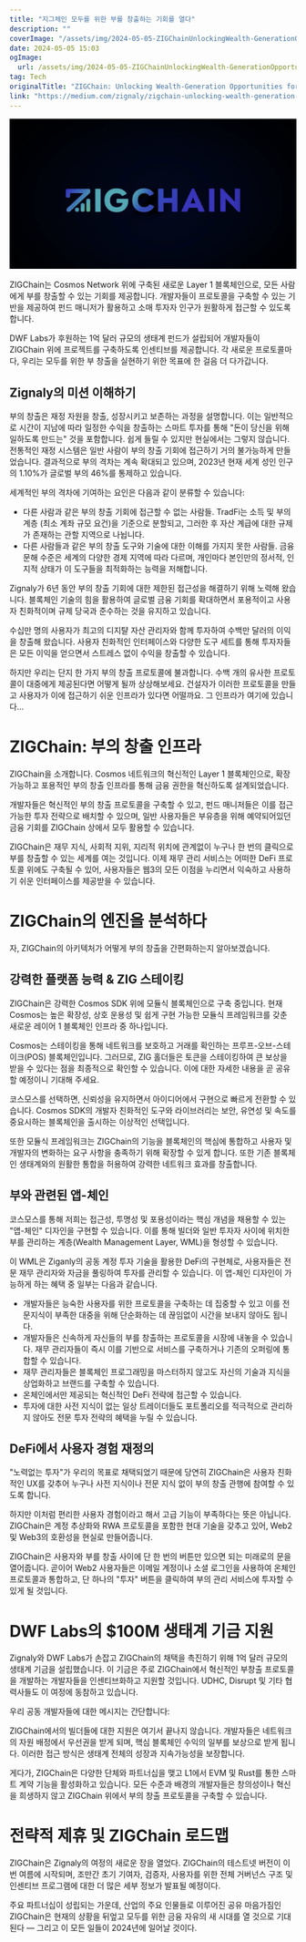 ```yaml
---
title: "지그체인 모두를 위한 부를 창출하는 기회를 열다"
description: ""
coverImage: "/assets/img/2024-05-05-ZIGChainUnlockingWealth-GenerationOpportunitiesforAll_0.png"
date: 2024-05-05 15:03
ogImage: 
  url: /assets/img/2024-05-05-ZIGChainUnlockingWealth-GenerationOpportunitiesforAll_0.png
tag: Tech
originalTitle: "ZIGChain: Unlocking Wealth-Generation Opportunities for All"
link: "https://medium.com/zignaly/zigchain-unlocking-wealth-generation-opportunities-for-all-ade91fc76d76"
---
```



![ZIGChain Logo](/assets/img/2024-05-05-ZIGChainUnlockingWealth-GenerationOpportunitiesforAll_0.png)

ZIGChain는 Cosmos Network 위에 구축된 새로운 Layer 1 블록체인으로, 모든 사람에게 부를 창출할 수 있는 기회를 제공합니다. 개발자들이 프로토콜을 구축할 수 있는 기반을 제공하여 펀드 매니저가 활용하고 소매 투자자 인구가 원활하게 접근할 수 있도록 합니다.

DWF Labs가 후원하는 1억 달러 규모의 생태계 펀드가 설립되어 개발자들이 ZIGChain 위에 프로젝트를 구축하도록 인센티브를 제공합니다. 각 새로운 프로토콜마다, 우리는 모두를 위한 부 창출을 실현하기 위한 목표에 한 걸음 더 다가갑니다.

## Zignaly의 미션 이해하기



부의 창출은 재정 자원을 창출, 성장시키고 보존하는 과정을 설명합니다. 이는 일반적으로 시간이 지남에 따라 일정한 수익을 창출하는 스마트 투자를 통해 "돈이 당신을 위해 일하도록 만드는" 것을 포함합니다. 쉽게 들릴 수 있지만 현실에서는 그렇지 않습니다. 전통적인 재정 시스템은 일반 사람이 부의 창출 기회에 접근하기 거의 불가능하게 만들었습니다. 결과적으로 부의 격차는 계속 확대되고 있으며, 2023년 현재 세계 성인 인구의 1.10%가 글로벌 부의 46%를 통제하고 있습니다.

세계적인 부의 격차에 기여하는 요인은 다음과 같이 분류할 수 있습니다:

- 다른 사람과 같은 부의 창출 기회에 접근할 수 없는 사람들. TradFi는 소득 및 부의 계층 (최소 계좌 규모 요건)을 기준으로 분할되고, 그러한 후 자산 계급에 대한 규제가 존재하는 관할 지역으로 나뉩니다.
- 다른 사람들과 같은 부의 창출 도구와 기술에 대한 이해를 가지지 못한 사람들. 금융 문해 수준은 세계의 다양한 경제 지역에 따라 다르며, 개인마다 본인만의 정서적, 인지적 상태가 이 도구들을 최적화하는 능력을 저해합니다.



Zignaly가 6년 동안 부의 창출 기회에 대한 제한된 접근성을 해결하기 위해 노력해 왔습니다. 블록체인 기술의 힘을 활용하여 글로벌 금융 기회를 확대하면서 포용적이고 사용자 친화적이며 규제 당국과 준수하는 것을 유지하고 있습니다.

수십만 명의 사용자가 최고의 디지턀 자산 관리자와 함께 투자하여 수백만 달러의 이익을 창출해 왔습니다. 사용자 친화적인 인터페이스와 다양한 도구 세트를 통해 투자자들은 모든 이익을 얻으면서 스트레스 없이 수익을 창출할 수 있습니다.

하지만 우리는 단지 한 가지 부의 창출 프로토콜에 불과합니다. 수백 개의 유사한 프로토콜이 대중에게 제공된다면 어떻게 될까 상상해보세요. 건설자가 이러한 프로토콜을 만들고 사용자가 이에 접근하기 쉬운 인프라가 있다면 어떨까요. 그 인프라가 여기에 있습니다...

# ZIGChain: 부의 창출 인프라



ZIGChain을 소개합니다. Cosmos 네트워크의 혁신적인 Layer 1 블록체인으로, 확장 가능하고 포용적인 부의 창출 인프라를 통해 금융 권한을 혁신하도록 설계되었습니다.

개발자들은 혁신적인 부의 창출 프로토콜을 구축할 수 있고, 펀드 매니저들은 이를 접근 가능한 투자 전략으로 배치할 수 있으며, 일반 사용자들은 부유층을 위해 예약되어있던 금융 기회를 ZIGChain 상에서 모두 활용할 수 있습니다.

ZIGChain은 재무 지식, 사회적 지위, 지리적 위치에 관계없이 누구나 한 번의 클릭으로 부를 창출할 수 있는 세계를 여는 것입니다. 이제 재무 관리 서비스는 어떠한 DeFi 프로토콜 위에도 구축될 수 있어, 사용자들은 웹3의 모든 이점을 누리면서 익숙하고 사용하기 쉬운 인터페이스를 제공받을 수 있습니다.

# ZIGChain의 엔진을 분석하다



자, ZIGChain의 아키텍처가 어떻게 부의 창출을 간편화하는지 알아보겠습니다.

## 강력한 플랫폼 능력 & ZIG 스테이킹

ZIGChain은 강력한 Cosmos SDK 위에 모듈식 블록체인으로 구축 중입니다. 현재 Cosmos는 높은 확장성, 상호 운용성 및 쉽게 구현 가능한 모듈식 프레임워크를 갖춘 새로운 레이어 1 블록체인 인프라 중 하나입니다.

Cosmos는 스테이킹을 통해 네트워크를 보호하고 거래를 확인하는 프루프-오브-스테이크(POS) 블록체인입니다. 그러므로, ZIG 홀더들은 토큰을 스테이킹하여 큰 보상을 받을 수 있다는 점을 최종적으로 확인할 수 있습니다. 이에 대한 자세한 내용을 곧 공유할 예정이니 기대해 주세요.



코스모스를 선택하면, 신뢰성을 유지하면서 아이디어에서 구현으로 빠르게 전환할 수 있습니다. Cosmos SDK의 개발자 친화적인 도구와 라이브러리는 보안, 유연성 및 속도를 중요시하는 블록체인을 출시하는 이상적인 선택입니다.

또한 모듈식 프레임워크는 ZIGChain의 기능을 블록체인의 핵심에 통합하고 사용자 및 개발자의 변화하는 요구 사항을 충족하기 위해 확장할 수 있게 합니다. 또한 기존 블록체인 생태계와의 원활한 통합을 허용하여 강력한 네트워크 효과를 창출합니다.

## 부와 관련된 앱-체인

코스모스를 통해 저희는 접근성, 투명성 및 포용성이라는 핵심 개념을 채용할 수 있는 "앱-체인" 디자인을 구현할 수 있습니다. 이를 통해 빌더와 일반 투자자 사이에 위치한 부를 관리하는 계층(Wealth Management Layer, WML)을 형성할 수 있습니다.



이 WML은 Ziganly의 공동 계정 투자 기술을 활용한 DeFi의 구현체로, 사용자들은 전문 재무 관리자와 자금을 풀링하여 투자를 관리할 수 있습니다. 이 앱-체인 디자인이 가능하게 하는 혜택 중 일부는 다음과 같습니다.

- 개발자들은 능숙한 사용자를 위한 프로토콜을 구축하는 데 집중할 수 있고 이를 전문지식이 부족한 대중을 위해 단순화하는 데 끊임없이 시간을 보내지 않아도 됩니다.
- 개발자들은 신속하게 자신들의 부를 창출하는 프로토콜을 시장에 내놓을 수 있습니다. 재무 관리자들이 즉시 이를 기반으로 서비스를 구축하거나 기존의 오퍼링에 통합할 수 있습니다.
- 재무 관리자들은 블록체인 프로그래밍을 마스터하지 않고도 자신의 기술과 지식을 상업화하고 브랜드를 구축할 수 있습니다.
- 온체인에서만 제공되는 혁신적인 DeFi 전략에 접근할 수 있습니다.
- 투자에 대한 사전 지식이 없는 일상 트레이더들도 포트폴리오를 적극적으로 관리하지 않아도 전문 투자 전략의 혜택을 누릴 수 있습니다.

## DeFi에서 사용자 경험 재정의

"노력없는 투자"가 우리의 목표로 채택되었기 때문에 당연히 ZIGChain은 사용자 친화적인 UX를 갖추어 누구나 사전 지식이나 전문 지식 없이 부의 창출 관행에 참여할 수 있도록 합니다.



하지만 이처럼 편리한 사용자 경험이라고 해서 고급 기능이 부족하다는 뜻은 아닙니다. ZIGChain은 계정 추상화와 RWA 프로토콜을 포함한 현대 기술을 갖추고 있어, Web2 및 Web3의 호환성을 현실로 만들어줍니다.

ZIGChain은 사용자와 부를 창출 사이에 단 한 번의 버튼만 있으면 되는 미래로의 문을 열어줍니다. 곧이어 Web2 사용자들은 이메일 계정이나 소셜 로그인을 사용하여 온체인 프로토콜과 통합하고, 단 하나의 "투자" 버튼을 클릭하여 부의 관리 서비스에 투자할 수 있게 될 것입니다.

# DWF Labs의 $100M 생태계 기금 지원

Zignaly와 DWF Labs가 손잡고 ZIGChain의 채택을 촉진하기 위해 1억 달러 규모의 생태계 기금을 설립했습니다. 이 기금은 주로 ZIGChain에서 혁신적인 부창출 프로토콜을 개발하는 개발자들을 인센티브화하고 지원할 것입니다. UDHC, Disrupt 및 기타 협력사들도 이 여정에 동참하고 있습니다.



우리 공동 개발자들에 대한 메시지는 간단합니다:

ZIGChain에서의 빌더들에 대한 지원은 여기서 끝나지 않습니다. 개발자들은 네트워크의 자원 배정에서 우선권을 받게 되며, 핵심 블록체인 수익의 일부를 보상으로 받게 됩니다. 이러한 접근 방식은 생태계 전체의 성장과 지속가능성을 보장합니다.

게다가, ZIGChain은 다양한 단체와 파트너십을 맺고 L1에서 EVM 및 Rust를 통한 스마트 계약 기능을 활성화하고 있습니다. 모든 수준과 배경의 개발자들은 창의성이나 혁신을 희생하지 않고 ZIGChain 위에서 부의 창출 프로토콜을 구축할 수 있습니다.

# 전략적 제휴 및 ZIGChain 로드맵



ZIGChain은 Zignaly의 여정의 새로운 장을 열었다. ZIGChain의 테스트넷 버전이 이번 여름에 시작되며, 조만간 초기 기여자, 검증자, 사용자를 위한 전체 거버넌스 구조 및 인센티브 프로그램에 대한 더 많은 세부 정보가 발표될 예정이다.

주요 파트너십이 성립되는 가운데, 산업의 주요 인물들로 이루어진 공유 마음가짐인 ZIGChain은 현재의 상황을 뒤엎고 모두를 위한 금융 자유의 새 시대를 열 것으로 기대된다 — 그리고 이 모든 일들이 2024년에 일어날 것이다.